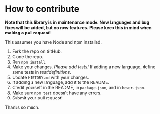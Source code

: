 # How to contribute

**Note that this library is in maintenance mode. New languages and bug fixes will be added, but no new features. Please keep this in mind when making a pull request!**

This assumes you have Node and npm installed.

1. Fork the repo on GitHub.
1. Clone the repo.
1. Run `npm install`.
1. Make your changes. _Please add tests!_ If adding a new language, define some tests in _test/definitions_.
1. Update `HISTORY.md` with your changes.
1. If adding a new language, add it to the README.
1. Credit yourself in the README, in `package.json`, and in `bower.json`.
1. Make sure `npm test` doesn't have any errors.
1. Submit your pull request!

Thanks so much.
